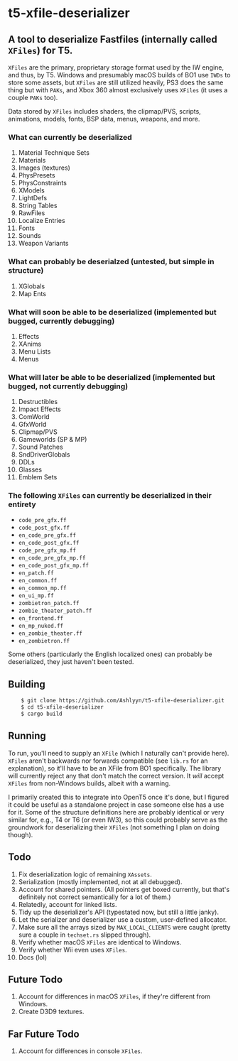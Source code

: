# t5-xfile-deserializer
## A tool to deserialize Fastfiles (internally called `XFiles`) for T5.

`XFiles` are the primary, proprietary storage format used by the IW engine, and thus, by T5. Windows and presumably macOS builds of BO1 use `IWDs` to store some assets, but `XFiles` are still utilized heavily, PS3 does the same thing but with `PAKs`, and Xbox 360 almost exclusively uses `XFiles` (it uses a couple `PAKs` too).

Data stored by `XFiles` includes shaders, the clipmap/PVS, scripts, animations, models, fonts, BSP data, menus, weapons, and more.

### What can currently be deserialized
1. Material Technique Sets
2. Materials
3. Images (textures)
4. PhysPresets
5. PhysConstraints
6. XModels
7. LightDefs
8. String Tables
9. RawFiles
10. Localize Entries
11. Fonts
12. Sounds
13. Weapon Variants

### What can probably be deserialzed (untested, but simple in structure)
1. XGlobals
2. Map Ents

### What will soon be able to be deserialized (implemented but bugged, currently debugging)
1. Effects
2. XAnims
3. Menu Lists
4. Menus

### What will later be able to be deserialized (implemented but bugged, not currently debugging)
1. Destructibles
2. Impact Effects
3. ComWorld
4. GfxWorld
5. Clipmap/PVS
6. Gameworlds (SP & MP)
7. Sound Patches
8. SndDriverGlobals
9. DDLs
10. Glasses
11. Emblem Sets

### The following `XFiles` can currently be deserialized in their entirety
* `code_pre_gfx.ff`
* `code_post_gfx.ff`
* `en_code_pre_gfx.ff`
* `en_code_post_gfx.ff`
* `code_pre_gfx_mp.ff`
* `en_code_pre_gfx_mp.ff`
* `en_code_post_gfx_mp.ff`
* `en_patch.ff`
* `en_common.ff`
* `en_common_mp.ff`
* `en_ui_mp.ff`
* `zombietron_patch.ff`
* `zombie_theater_patch.ff`
* `en_frontend.ff`
* `en_mp_nuked.ff`
* `en_zombie_theater.ff`
* `en_zombietron.ff`

Some others (particularly the English localized ones) can probably be deserialized, they just haven't been tested.

## Building
```bash
    $ git clone https://github.com/Ashlyyn/t5-xfile-deserializer.git
    $ cd t5-xfile-deserializer
    $ cargo build
```

## Running
To run, you'll need to supply an `XFile` (which I naturally can't provide here). `XFiles` aren't backwards nor forwards compatible (see `lib.rs` for an explanation), so it'll have to be an XFile from BO1 specifically. The library will currently reject any that don't match the correct version. It *will* accept `XFiles` from non-Windows builds, albeit with a warning. 

I primarily created this to integrate into OpenT5 once it's done, but I figured it could be useful as a standalone project in case someone else has a use for it. Some of the structure definitions here are probably identical or very similar for, e.g., T4 or T6 (or even IW3), so this could probably serve as the groundwork for deserializing their `XFiles` (not something I plan on doing though).

## Todo
1. Fix deserialization logic of remaining `XAssets`.
2. Serialization (mostly implemented, not at all debugged).
3. Account for shared pointers. (All pointers get boxed currently, but that's definitely not correct semantically for a lot of them.)
4. Relatedly, account for linked lists.
5. Tidy up the deserializer's API (typestated now, but still a little janky).
6. Let the serializer and deserializer use a custom, user-defined allocator.
7. Make sure all the arrays sized by `MAX_LOCAL_CLIENTS` were caught (pretty sure a couple in `techset.rs` slipped through).
8. Verify whether macOS `XFiles` are identical to Windows.
9. Verify whether Wii even uses `XFiles`.
10. Docs (lol)

## Future Todo
1. Account for differences in macOS `XFiles`, if they're different from Windows.
2. Create D3D9 textures.

## Far Future Todo
1. Account for differences in console `XFiles`.